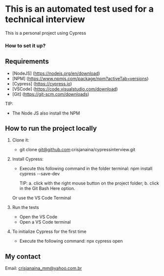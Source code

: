 # This is an automated test used for a technical interview 

This is a personal project using Cypress 

### How to set it up? ###

## Requirements

* [NodeJS] (https://nodejs.org/en/download)
* [NPM] (https://www.npmjs.com/package/npm?activeTab=versions)
* [Cypress] (https://cypress.io) 
* [VSCode] (https://code.visualstudio.com/download)
* [Git] (https://git-scm.com/downloads)

TIP:
- The Node JS also install the NPM


## How to run the project locally

1. Clone it: 

   - git clone git@github.com:crisjanaina/cypressinterview.git

2. Install Cypress:
 
   - Execute this following command in the folder terminal: npm install cypress --save-dev

     TIP: 
        a. click with the right mouse button on the project folder;
        b. click in the Git Bash Here option.

    Or use the VS Code Terminal

3. Run the tests
 
   - Open the VS Code 
   - Open a VS Code terminal

4. To initialize Cypress for the first time
  
   - Execute the following command: npx cypress open


## My contact

Email: <crisjanaina_mm@yahoo.com.br>







